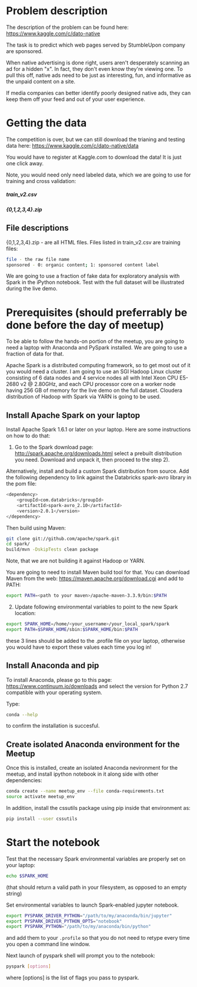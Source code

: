 # Problem description

The description of the problem can be found here: https://www.kaggle.com/c/dato-native

The task is to predict which web pages served by StumbleUpon company are sponsored.

When native advertising is done right, users aren't desperately scanning an ad for a hidden "x". In fact, they don't even know they're viewing one. To pull this off, native ads need to be just as interesting, fun, and informative as the unpaid content on a site.

If media companies can better identify poorly designed native ads, they can keep them off your feed and out of your user experience. 


# Getting the data

The competition is over, but we can still download the trianing and testing data here: https://www.kaggle.com/c/dato-native/data

You would have to register at Kaggle.com to download the data! It is just one click away.

Note, you would need only need labeled data, which we are going to use for training and cross validation:

##### train\_v2.csv
##### {0,1,2,3,4}.zip

## File descriptions

{0,1,2,3,4}.zip - are all HTML files. 
Files listed in train\_v2.csv are training files:

```bash
file - the raw file name
sponsored - 0: organic content; 1: sponsored content label
```

We are going to use a fraction of fake data for exploratory analysis with Spark in the iPython notebook. Test with the full dataset will be illustrated during the live demo.


# Prerequisites (should preferrably be done before the day of meetup)

To be able to follow the hands-on portion of the meetup, you are going to need a laptop with Anaconda and PySpark installed. We are going to use a fraction of data for that.

Apache Spark is a distributed computing framework, so to get most out of it you would need a cluster. I am going to use an SGI Hadoop Linux cluster consisting of 6 data nodes and 4 service nodes all with Intel Xeon CPU E5-2680 v2 @ 2.80GHz, and each CPU processor core on a worker node having 256 GB of memory for the live demo on the full dataset.
Cloudera distribution of Hadoop with Spark via YARN is going to be used.  


## Install Apache Spark on your laptop

Install Apache Spark 1.6.1 or later on your laptop. Here are some instructions on how to do that: 

1) Go to the Spark download page: http://spark.apache.org/downloads.html select a prebuilt distribution you need. Download and unpack it, then proceed to the step 2).

Alternatively, install and build a custom Spark distribution from source. Add the following dependency to link against the Databricks spark-avro library in the pom file:

```bash
<dependency>
    <groupId>com.databricks</groupId>
    <artifactId>spark-avro_2.10</artifactId>
    <version>2.0.1</version>
</dependency>
```

Then build using Maven:
```bash
git clone git://github.com/apache/spark.git
cd spark/
build/mvn -DskipTests clean package
```
Note, that we are not building it against Hadoop or YARN.

You are going to need to install Maven build tool for that. You can download Maven from the web: https://maven.apache.org/download.cgi and add to PATH:

```bash
export PATH=<path to your maven>/apache-maven-3.3.9/bin:$PATH
```

2) Update following environmental variables to point to the new Spark location:

```bash
export SPARK_HOME=/home/<your_username>/your_local_spark/spark
export PATH=$SPARK_HOME/sbin:$SPARK_HOME/bin:$PATH
```

these 3 lines should be added to the .profile file on your laptop, otherwise you would have to export these values each time you log in!

## Install Anaconda and pip

To install Anaconda, please go to this page: https://www.continuum.io/downloads and select the version for Python 2.7 compatible with your operating system.

Type:

```bash
conda --help
```

to confirm the installation is succesful.

## Create isolated Anaconda environment for the Meetup

Once this is installed, create an isolated Anaconda nevironment for the meetup, and install ipython notebook in it along side with other dependencies:

```bash
conda create --name meetup_env --file conda-requirements.txt
source activate meetup_env
```

In addition, install the cssutils package using pip inside that environment as:
```bash
pip install --user cssutils
```

# Start the notebook

Test that the necessary Spark environmental variables are properly set on your laptop:

```bash
echo $SPARK_HOME
```

(that should return a valid path in your filesystem, as opposed to an empty string)

Set environmental variables to launch Spark-enabled jupyter notebook.
```bash
export PYSPARK_DRIVER_PYTHON="/path/to/my/anaconda/bin/jupyter"
export PYSPARK_DRIVER_PYTHON_OPTS="notebook"
export PYSPARK_PYTHON="/path/to/my/anaconda/bin/python"
```
and add them to your `.profile` so that you do not need to retype every time you open a command line window. 

Next launch of pyspark shell will prompt you to the notebook:
```bash
pyspark [options]
```
where [options] is the list of flags you pass to pyspark.
